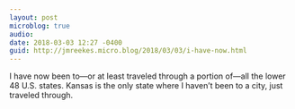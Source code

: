 ```yaml
---
layout: post
microblog: true
audio: 
date: 2018-03-03 12:27 -0400
guid: http://jmreekes.micro.blog/2018/03/03/i-have-now.html
---
```

I have now been to—or at least traveled through a portion of—all the lower 48 U.S. states. Kansas is the only state where I haven’t been to a city, just traveled through.
